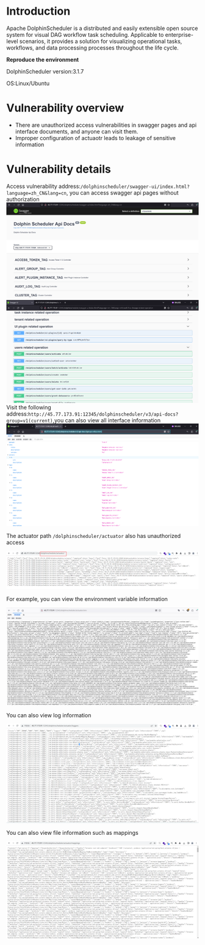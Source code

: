 # Introduction

Apache DolphinScheduler is a distributed and easily extensible open source system for visual DAG workflow task scheduling. Applicable to enterprise-level scenarios, it provides a solution for visualizing operational tasks, workflows, and data processing processes throughout the life cycle.

**Reproduce the environment**

DolphinScheduler version:3.1.7

OS:Linux/Ubuntu

# Vulnerability overview

- There are unauthorized access vulnerabilities in swagger pages and api interface documents, and anyone can visit them.
- Improper configuration of actuaotr leads to leakage of sensitive information

# Vulnerability details
Access vulnerability address:`/dolphinscheduler/swagger-ui/index.html?language=zh_CN&lang=cn`,
you can access swagger api pages without authorization
![](pic/Pasted%20image%2020230615221036.png)
![](pic/Pasted%20image%2020230615222306.png)
Visit the following address:`http://45.77.173.91:12345/dolphinscheduler/v3/api-docs?group=v1(current)`,you can also view all interface information
![](pic/Pasted%20image%2020230615221358.png)

The actuator path `/dolphinscheduler/actuator` also has unauthorized access

![1686895463116](pic/1686895463116.png)

For example, you can view the environment variable information

![1686895769017](pic/1686895769017.png)

You can also view log information

![1686895879782](pic/1686895879782.png)

You can also view file information such as mappings

![1686896358071](pic/1686896358071.png)

